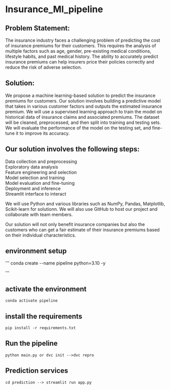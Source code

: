 # Insurance_Ml_pipeline




## Problem Statement:
The insurance industry faces a challenging problem of predicting the cost of insurance premiums for their customers. This requires the analysis of multiple factors such as age, gender, pre-existing medical conditions, lifestyle habits, and past medical history. The ability to accurately predict insurance premiums can help insurers price their policies correctly and reduce the risk of adverse selection.

## Solution:
We propose a machine learning-based solution to predict the insurance premiums for customers. Our solution involves building a predictive model that takes in various customer factors and outputs the estimated insurance premium. We will use a supervised learning approach to train the model on historical data of insurance claims and associated premiums. The dataset will be cleaned, preprocessed, and then split into training and testing sets. We will evaluate the performance of the model on the testing set, and fine-tune it to improve its accuracy.

## Our solution involves the following steps:

Data collection and preprocessing       
Exploratory data analysis       
Feature engineering and selection       
Model selection and training        
Model evaluation and fine-tuning        
Deployment and inference        
Streamlit interface to interact

We will use Python and various libraries such as NumPy, Pandas, Matplotlib, Scikit-learn for solutionn. We will also use GitHub to host our project and collaborate with team members.

Our solution will not only benefit insurance companies but also the customers who can get a fair estimate of their insurance premiums based on their individual characteristics.



## environment setup

'''
conda create --name pipeline python=3.10 -y

'''

##  activate the environment

```
conda activate pipeline

```

## install the requirements

```
pip install -r requirements.txt

```

## Run the pipeline

```
python main.py or dvc init -->dvc repro 

```

## Prediction services

```
cd prediction --> streamlit run app.py

```




